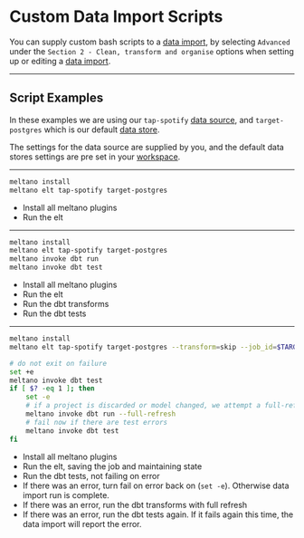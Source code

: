 # Custom Data Import Scripts

You can supply custom bash scripts to a [data import](https://www.matatika.com/docs/glossary#data-import), by selecting `Advanced` under the `Section 2 - Clean, transform and organise` options when setting up or editing a [data import](https://www.matatika.com/docs/glossary#data-import).

---

## Script Examples

In these examples we are using our `tap-spotify` [data source](https://www.matatika.com/docs/glossary#data-store), and `target-postgres` which is our default [data store](https://www.matatika.com/docs/glossary#data-source).

The settings for the data source are supplied by you, and the default data stores settings are pre set in your [workspace](https://www.matatika.com/docs/glossary#workspace).

---

```bash
meltano install
meltano elt tap-spotify target-postgres
```

- Install all meltano plugins
- Run the elt

---


```bash
meltano install
meltano elt tap-spotify target-postgres
meltano invoke dbt run
meltano invoke dbt test
```

- Install all meltano plugins
- Run the elt
- Run the dbt transforms
- Run the dbt tests

---

```bash
meltano install
meltano elt tap-spotify target-postgres --transform=skip --job_id=$TARGET_POSTGRES_SCHEMA

# do not exit on failure
set +e
meltano invoke dbt test
if [ $? -eq 1 ]; then
    set -e
    # if a project is discarded or model changed, we attempt a full-refresh
    meltano invoke dbt run --full-refresh
    # fail now if there are test errors
    meltano invoke dbt test
fi
```

- Install all meltano plugins
- Run the elt, saving the job and maintaining state
- Run the dbt tests, not failing on error
- If there was an error, turn fail on error back on (`set -e`). Otherwise data import run is complete.
- If there was an error, run the dbt transforms with full refresh
- If there was an error, run the dbt tests again. If it fails again this time, the data import will report the error.

